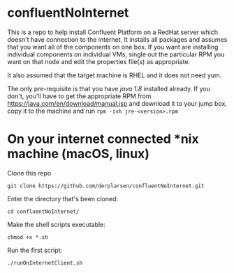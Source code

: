 # confluentNoInternet
This is a repo to help install Confluent Platform on a RedHat server which doesn't have connection to the internet. It installs all packages and assumes that you want all of the components on one box. If you want are installing individual components on individual VMs, single out the particular RPM you want on that node and edit the properties file(s) as appropriate.

It also assumed that the target machine is RHEL and it does not need yum.

The only pre-requisite is that you have *java 1.8* installed already. If you don't, you'll have to get the appropriate RPM from https://java.com/en/download/manual.jsp and download it to your jump box, copy it to the machine and run `rpm -ivh jre-<version>.rpm`

# On your internet connected \*nix machine (macOS, linux)

Clone this repo

```git clone https://github.com/derplarsen/confluentNoInternet.git```

Enter the directory that's been cloned:

```cd confluentNoInternet/```

Make the shell scripts executable:

```chmod +x *.sh```

Run the first script:

```./runOnInternetClient.sh```
